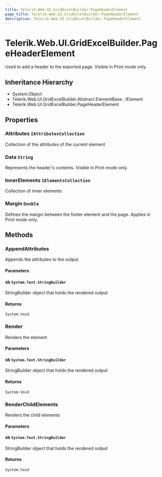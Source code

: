 ```yaml
---
title: Telerik.Web.UI.GridExcelBuilder.PageHeaderElement
page_title: Telerik.Web.UI.GridExcelBuilder.PageHeaderElement
description: Telerik.Web.UI.GridExcelBuilder.PageHeaderElement
---
```


# Telerik.Web.UI.GridExcelBuilder.PageHeaderElement

Used to add a header to the exported page. Visible in Print mode only.

## Inheritance Hierarchy

* System.Object
* Telerik.Web.UI.GridExcelBuilder.Abstract.ElementBase : IElement
* Telerik.Web.UI.GridExcelBuilder.PageHeaderElement

## Properties

###  Attributes `IAttributesCollection`

Collection of the attributes of the current element

###  Data `String`

Represents the header's contents. Visible in Print mode only.

###  InnerElements `IElementsCollection`

Collection of inner elements

###  Margin `Double`

Defines the margin between the footer element and the page. Applies in Print mode only.

## Methods

###  AppendAttributes

Appends the attirbutes to the output

#### Parameters

#### sb `System.Text.StringBuilder`

StringBuilder object that holds the rendered output

#### Returns

`System.Void` 

###  Render

Renders the element

#### Parameters

#### sb `System.Text.StringBuilder`

StringBuilder object that holds the rendered output

#### Returns

`System.Void` 

###  RenderChildElements

Renders the child elements

#### Parameters

#### sb `System.Text.StringBuilder`

StringBuilder object that holds the rendered output

#### Returns

`System.Void` 

